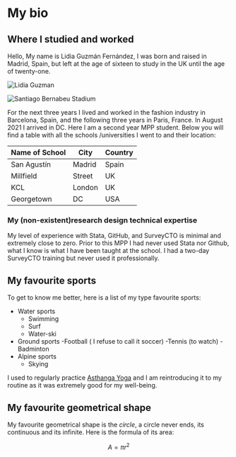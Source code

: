 # My bio

## Where I studied and worked

Hello, My name is Lidia Guzmán Fernández, I was born and raised in Madrid, Spain, but left at the age of sixteen to study in the UK until the age of twenty-one. 

![Lidia Guzman]("img/Lidia-Guzman.jpg")

![Santiago Bernabeu Stadium]("img/santiago.jpg")

For the next three years I lived and worked in the fashion industry in Barcelona, Spain, and the following three years in Paris, France. In August 2021 I arrived in DC. Here I am a second year MPP student. Below you will find a table with all the schools /universities I went to and their location:

| Name of School | City   | Country |
|----------------|--------|---------|
| San Agustín    | Madrid | Spain   |
| Millfield      |Street  | UK      |
| KCL            |London  | UK      |
| Georgetown     |DC      | USA     |

### My (non-existent)research design technical expertise
My level of experience with Stata, GitHub, and SurveyCTO is minimal and extremely close to zero. Prior to this MPP I had never used Stata nor Github, what I know is what I have been taught at the school. I had a two-day SurveyCTO training but never used it professionally.

## My favourite sports
To get to know me better, here is a list of my type favourite sports:

- Water sports
  - Swimming
  - Surf
  - Water-ski
- Ground sports
  -Football ( I refuse to call it soccer)
  -Tennis (to watch)
  -Badminton
- Alpine sports
  - Skying
  
I used to regularly practice [Asthanga Yoga](http://www.ashtanga.com/) and I am reintroducing it to my routine as it was extremely good for my well-being. 
  
## My favourite geometrical shape


My favourite geometrical shape is the *circle*, a  circle never ends, its continuous and its infinite. 
Here is the formula of its area: 

$$A = \pi r^2$$
  
